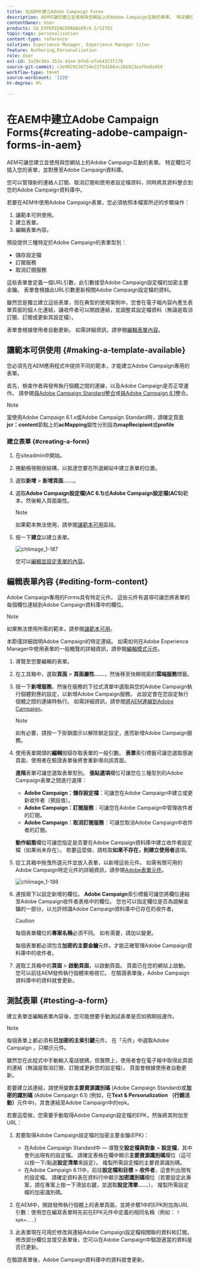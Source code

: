 ```yaml
---
title: 在AEM中建立Adobe Campaign Forms
description: AEM可讓您建立並使用與您網站上的Adobe Campaign互動的表單。 特定欄位可插入您的表單，並對應至Adobe Campaign資料庫。
contentOwner: User
products: SG_EXPERIENCEMANAGER/6.5/SITES
topic-tags: personalization
content-type: reference
solution: Experience Manager, Experience Manager Sites
feature: Authoring,Personalization
role: User
exl-id: 3a39c4ba-353a-41ee-bfe6-e7eb4323f170
source-git-commit: c3e9029236734e22f5d266ac26b923eafbe0a459
workflow-type: tm+mt
source-wordcount: '1220'
ht-degree: 0%

---
```


# 在AEM中建立Adobe Campaign Forms{#creating-adobe-campaign-forms-in-aem}

AEM可讓您建立並使用與您網站上的Adobe Campaign互動的表單。 特定欄位可插入您的表單，並對應至Adobe Campaign資料庫。

您可以管理新的連絡人訂閱、取消訂閱和使用者設定檔資料，同時將其資料整合到您的Adobe Campaign資料庫中。

若要在AEM中使用Adobe Campaign表單，您必須依照本檔案所述的步驟操作：

1. 讓範本可供使用。
1. 建立表單。
1. 編輯表單內容。

預設提供三種特定於Adobe Campaign的表單型別：

* 儲存設定檔
* 訂閱服務
* 取消訂閱服務

這些表單會定義一個URL引數，此引數接受Adobe Campaign設定檔的加密主要金鑰。 表單會根據此URL引數更新相關Adobe Campaign設定檔的資料。

雖然您是獨立建立這些表單，但在典型的使用案例中，您會在電子報內容內產生表單頁面的個人化連結，讓收件者可以開啟連結，並調整其設定檔資料（無論是取消訂閱、訂閱或更新其設定檔）。

表單會根據使用者自動更新。 如需詳細資訊，請參閱[編輯表單內容](#editing-form-content)。

## 讓範本可供使用 {#making-a-template-available}

您必須先在AEM應用程式中提供不同的範本，才能建立Adobe Campaign專用的表單。

首先，檢查作者與發佈執行個體之間的連線，以及Adobe Campaign是否正常運作。 請參閱[與Adobe Campaign Standard整合](/help/sites-administering/campaignstandard.md)或[與Adobe Campaign 6.1](/help/sites-administering/campaignonpremise.md)整合。

>[!NOTE]
>
>當使用Adobe Campaign 6.1.x或Adobe Campaign Standard時，請確定頁面&#x200B;**jcr：content**&#x200B;節點上的&#x200B;**acMapping**&#x200B;屬性分別設為&#x200B;**mapRecipient**&#x200B;或&#x200B;**profile**
>

### 建立表單 {#creating-a-form}

1. 在siteadmin中開始。
1. 捲動檢視樹狀結構，以抵達您要在所選網站中建立表單的位置。
1. 選取&#x200B;**新增** > **新增頁面……**。
1. 選取&#x200B;**Adobe Campaign設定檔(AC 6.1)**&#x200B;或&#x200B;**Adobe Campaign設定檔(ACS)**&#x200B;範本，然後輸入頁面屬性。

   >[!NOTE]
   >
   >如果範本無法使用，請參閱[讓範本可用](/help/sites-classic-ui-authoring/classic-personalization-ac.md#activatingatemplate)區段。

1. 按一下&#x200B;**建立**&#x200B;以建立表單。

   ![chlimage_1-187](assets/chlimage_1-187.png)

   您可以[編輯並設定表單的內容](#editing-form-content)。

## 編輯表單內容 {#editing-form-content}

Adobe Campaign專用的Forms具有特定元件。 這些元件有選項可讓您將表單的每個欄位連結到Adobe Campaign資料庫中的欄位。

>[!NOTE]
>
>如果無法使用所需的範本，請參閱[讓範本可用](/help/sites-classic-ui-authoring/classic-personalization-ac.md#activatingatemplate)。

本節僅詳細說明Adobe Campaign的特定連結。 如需如何在Adobe Experience Manager中使用表單的一般概覽的詳細資訊，請參閱[編輯模式元件](/help/sites-classic-ui-authoring/classic-page-author-edit-mode.md)。

1. 導覽至您要編輯的表單。
1. 在工具箱中，選取&#x200B;**頁面** > **頁面屬性……**，然後移至快顯視窗的&#x200B;**雲端服務**&#x200B;標籤。
1. 按一下&#x200B;**新增服務**，然後在服務的下拉式清單中選取與您的Adobe Campaign執行個體對應的設定，以新增Adobe Campaign服務。 此設定會在您設定執行個體之間的連線時執行。 如需詳細資訊，請參閱[將AEM連線到Adobe Campaign](/help/sites-administering/campaignonpremise.md#connecting-aem-to-adobe-campaign)。

   >[!NOTE]
   >
   >如有必要，請按一下掛鎖圖示以解除鎖定設定，進而新增Adobe Campaign服務。

1. 使用表單開頭的&#x200B;**編輯**&#x200B;按鈕存取表單的一般引數。 **表單**&#x200B;索引標籤可讓您選取感謝頁面，使用者在驗證表單後將會重新導向該頁面。

   **進階**&#x200B;表單可讓您選取表單型別。 **張貼選項**&#x200B;欄位可讓您在三種型別的Adobe Campaign表單之間進行選擇：

   * **Adobe Campaign：儲存設定檔**：可讓您在Adobe Campaign中建立或更新收件者（預設值）。
   * **Adobe Campaign：訂閱服務**：可讓您在Adobe Campaign中管理收件者的訂閱。
   * **Adobe Campaign：取消訂閱服務**：可讓您取消Adobe Campaign中收件者的訂閱。

   **動作組態**&#x200B;欄位可讓您指定是否要在Adobe Campaign資料庫中建立收件者設定檔（如果尚未存在）。 若要這麼做，請核取&#x200B;**如果不存在，則建立使用者**&#x200B;選項。

1. 從工具箱中拖曳所選元件並放入表單，以新增這些元件。 如需有關可用的Adobe Campaign特定元件的詳細資訊，請參閱[Adobe表單元件](/help/sites-classic-ui-authoring/classic-personalization-ac-components.md)。

   ![chlimage_1-188](assets/chlimage_1-188.png)

1. 連按兩下以設定新增的欄位。 **Adobe Campaign**&#x200B;索引標籤可讓您將欄位連結至Adobe Campaign收件者表格中的欄位。 您也可以指定欄位是否為調解金鑰的一部分，以允許辨識Adobe Campaign資料庫中已存在的收件者。

   >[!CAUTION]
   >
   >每個表單欄位的&#x200B;**專案名稱**&#x200B;必須不同。 如有需要，請加以變更。
   >
   >每個表單都必須包含&#x200B;**加密的主要金鑰**&#x200B;元件，才能正確管理Adobe Campaign資料庫中的收件者。

1. 選取工具箱中的&#x200B;**頁面** > **啟動頁面**，以啟動頁面。 頁面已在您的網站上啟動。 您可以前往AEM發佈執行個體來檢視它。 在驗證表單後，Adobe Campaign資料庫中的資料就會更新。

## 測試表單 {#testing-a-form}

建立表單並編輯表單內容後，您可能想要手動測試表單是否如預期般運作。

>[!NOTE]
>
>每個表單上都必須有&#x200B;**已加密的主索引鍵**&#x200B;元件。 在「元件」中選取Adobe Campaign ，只顯示元件。
>
>雖然您在此程式中手動輸入電話號碼，但實際上，使用者會在電子報中取得此頁面的連結（無論是取消訂閱、訂閱或更新您的設定檔）。 頁面會根據使用者自動更新。
>
>若要建立該連結，請使用變數&#x200B;**主要資源識別碼** (Adobe Campaign Standard)或&#x200B;**加密的識別碼** (Adobe Campaign 6.1) (例如，在&#x200B;**Text &amp; Personalization （行銷活動）**&#x200B;元件中)，其會連結至Adobe Campaign中的epk。

若要這麼做，您需要手動取得Adobe Campaign設定檔的EPK，然後將其附加至URL：

1. 若要取得Adobe Campaign設定檔的加密主要金鑰(EPK)：

   * 在Adobe Campaign Standard中 — 導覽至&#x200B;**設定檔與對象** > **設定檔**，其中會列出現有的設定檔。 請確定表格在欄中顯示&#x200B;**主要資源識別碼**&#x200B;欄位（這可以按一下/點選&#x200B;**設定清單**&#x200B;來設定）。 複製所需設定檔的主要資源識別碼。
   * 在Adobe Campaign 6.11中，前往&#x200B;**設定檔和目標** > **收件者**，這會列出現有的設定檔。 請確定資料表在資料行中顯示&#x200B;**加密識別碼**&#x200B;欄位（若要設定此專案，請在專案上按一下滑鼠右鍵，並選取&#x200B;**設定清單……**）。 複製所需設定檔的加密識別碼。

1. 在AEM中，開啟發佈執行個體上的表單頁面，並將步驟1中的EPK附加為URL引數：使用您在編寫表單時先前在EPK元件中定義的相同名稱（例如： `?epk=...`）
1. 此表單現在可用於修改與連結Adobe Campaign設定檔相關聯的資料和訂閱。 修改部分欄位並提交表單後，您可以在Adobe Campaign中驗證適當的資料是否已更新。

在驗證表單後，Adobe Campaign資料庫中的資料就會更新。
